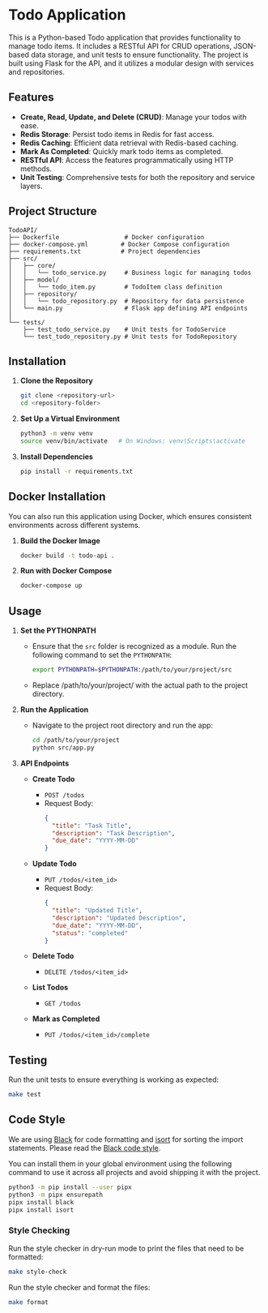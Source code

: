 # Todo Application

This is a Python-based Todo application that provides functionality to manage todo items. It includes a RESTful API for CRUD operations, JSON-based data storage, and unit tests to ensure functionality. The project is built using Flask for the API, and it utilizes a modular design with services and repositories.

## Features

- **Create, Read, Update, and Delete (CRUD)**: Manage your todos with ease.
- **Redis Storage**: Persist todo items in Redis for fast access.
- **Redis Caching**: Efficient data retrieval with Redis-based caching.
- **Mark As Completed**: Quickly mark todo items as completed.
- **RESTful API**: Access the features programmatically using HTTP methods.
- **Unit Testing**: Comprehensive tests for both the repository and service layers.

## Project Structure

```
TodoAPI/
├── Dockerfile                  # Docker configuration
├── docker-compose.yml         # Docker Compose configuration
├── requirements.txt           # Project dependencies
├── src/
│   ├── core/
│   │   └── todo_service.py     # Business logic for managing todos
│   ├── model/
│   │   └── todo_item.py        # TodoItem class definition
│   ├── repository/
│   │   └── todo_repository.py  # Repository for data persistence
│   └── main.py                 # Flask app defining API endpoints
│
└── tests/
    ├── test_todo_service.py    # Unit tests for TodoService
    └── test_todo_repository.py # Unit tests for TodoRepository
```

## Installation

1. **Clone the Repository**
   ```bash
   git clone <repository-url>
   cd <repository-folder>
   ```

2. **Set Up a Virtual Environment**
   ```bash
   python3 -m venv venv
   source venv/bin/activate   # On Windows: venv\Scripts\activate
   ```

3. **Install Dependencies**
   ```bash
   pip install -r requirements.txt
   ```

## Docker Installation

You can also run this application using Docker, which ensures consistent environments across different systems.

1. **Build the Docker Image**
   ```bash
   docker build -t todo-api .

2. **Run with Docker Compose**
   ```bash
   docker-compose up
    ```

## Usage

1. **Set the PYTHONPATH** 
   - Ensure that the `src` folder is recognized as a module. Run the following command to set the `PYTHONPATH`:
      ```bash
      export PYTHONPATH=$PYTHONPATH:/path/to/your/project/src   
     ```
   - Replace /path/to/your/project/ with the actual path to the project directory.

2. **Run the Application**
   - Navigate to the project root directory and run the app:
      ```bash
      cd /path/to/your/project
      python src/app.py
      ```
3. **API Endpoints**

    - **Create Todo**
        - `POST /todos`
        - Request Body:
          ```json
          {
            "title": "Task Title",
            "description": "Task Description",
            "due_date": "YYYY-MM-DD"
          }
          ```

    - **Update Todo**
        - `PUT /todos/<item_id>`
        - Request Body:
          ```json
          {
            "title": "Updated Title",
            "description": "Updated Description",
            "due_date": "YYYY-MM-DD",
            "status": "completed"
          }
          ```

    - **Delete Todo**
        - `DELETE /todos/<item_id>`

    - **List Todos**
        - `GET /todos`

    - **Mark as Completed**
        - `PUT /todos/<item_id>/complete`

## Testing

Run the unit tests to ensure everything is working as expected:
```bash
make test
```

## Code Style

We are using [Black](https://black.readthedocs.io/en/stable/) for code formatting and
[isort](https://pycqa.github.io/isort/index.html) for sorting the import statements. Please read the
[Black code style](https://black.readthedocs.io/en/stable/the_black_code_style/current_style.html).

You can install them in your global environment using the following command to use it across all projects
and avoid shipping it with the project.

```bash
python3 -m pip install --user pipx
python3 -m pipx ensurepath
pipx install black
pipx install isort
```

### Style Checking

Run the style checker in dry-run mode to print the files that need to be formatted:
```bash
make style-check
```

Run the style checker and format the files:
```bash
make format
```
